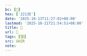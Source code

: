 ```yaml
---
bc: [𢄾]
hex: ['2213E']
date: '2025-10-13T11:27:02+08:00'
lastmod: '2025-10-21T21:54:51+08:00'
title: 󰕄
url: 󰕄
tags: [盟]
src: GHZR
note:
---
```

